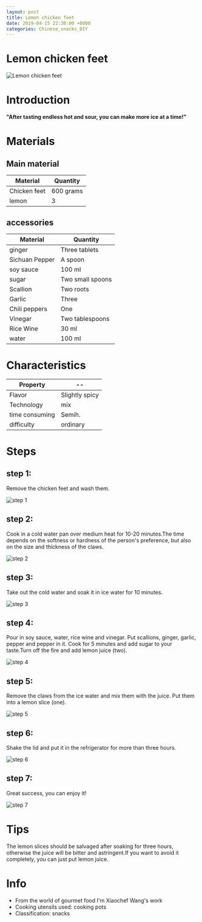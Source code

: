 ```yaml
---
layout: post
title: Lemon chicken feet
date: 2019-04-15 22:30:00 +0800
categories: Chinese_snacks_DIY
---
```


# Lemon chicken feet

![Lemon chicken feet]({{site.baseurl}}/img/412172/412172.jpg)

# Introduction

**"After tasting endless hot and sour, you can make more ice at a time!"**

# Materials


## Main material

Material|Quantity
--|--
Chicken feet|600 grams
lemon|3

## accessories

Material|Quantity
--|--
ginger|Three tablets
Sichuan Pepper|A spoon
soy sauce|100 ml
sugar|Two small spoons
Scallion|Two roots
Garlic|Three
Chili peppers|One
Vinegar|Two tablespoons
Rice Wine|30 ml
water|100 ml

# Characteristics

Property|--
--|--
Flavor|Slightly spicy
Technology|mix
time consuming|Semih.
difficulty|ordinary

# Steps

## step 1:

Remove the chicken feet and wash them.

![step 1]({{site.baseurl}}/img/412172/1.jpg)

## step 2:

Cook in a cold water pan over medium heat for 10-20 minutes.The time depends on the softness or hardness of the person's preference, but also on the size and thickness of the claws.

![step 2]({{site.baseurl}}/img/412172/2.jpg)

## step 3:

Take out the cold water and soak it in ice water for 10 minutes.

![step 3]({{site.baseurl}}/img/412172/3.jpg)

## step 4:

Pour in soy sauce, water, rice wine and vinegar. Put scallions, ginger, garlic, pepper and pepper in it. Cook for 5 minutes and add sugar to your taste.Turn off the fire and add lemon juice (two).

![step 4]({{site.baseurl}}/img/412172/4.jpg)

## step 5:

Remove the claws from the ice water and mix them with the juice. Put them into a lemon slice (one).

![step 5]({{site.baseurl}}/img/412172/5.jpg)

## step 6:

Shake the lid and put it in the refrigerator for more than three hours.

![step 6]({{site.baseurl}}/img/412172/6.jpg)

## step 7:

Great success, you can enjoy it!

![step 7]({{site.baseurl}}/img/412172/7.jpg)

# Tips

The lemon slices should be salvaged after soaking for three hours, otherwise the juice will be bitter and astringent.If you want to avoid it completely, you can just put lemon juice.

# Info

- From the world of gourmet food I'm Xiaochef Wang's work
- Cooking utensils used: cooking pots
- Classification: snacks